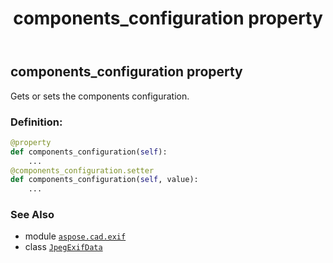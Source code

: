 ﻿---
title: components_configuration property
second_title: Aspose.CAD for Python via .NET API References
description: 
type: docs
weight: 150
url: /python-net/aspose.cad.exif/jpegexifdata/components_configuration/
is_root: false
---

## components_configuration property


Gets or sets the components configuration.
### Definition:
```python
@property
def components_configuration(self):
    ...
@components_configuration.setter
def components_configuration(self, value):
    ...
```

### See Also
* module [`aspose.cad.exif`](../../)
* class [`JpegExifData`](/cad/python-net/aspose.cad.exif/jpegexifdata)

